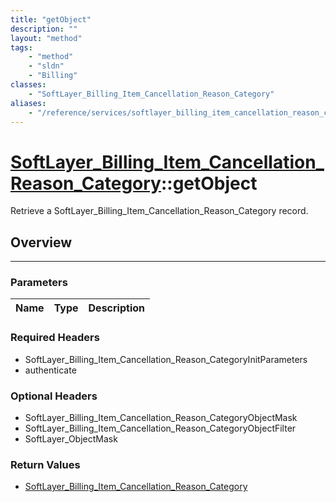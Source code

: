 ```yaml
---
title: "getObject"
description: ""
layout: "method"
tags:
    - "method"
    - "sldn"
    - "Billing"
classes:
    - "SoftLayer_Billing_Item_Cancellation_Reason_Category"
aliases:
    - "/reference/services/softlayer_billing_item_cancellation_reason_category/getObject"
---
```

# [SoftLayer_Billing_Item_Cancellation_Reason_Category](/reference/services/SoftLayer_Billing_Item_Cancellation_Reason_Category)::getObject

Retrieve a SoftLayer_Billing_Item_Cancellation_Reason_Category record.


## Overview 


-----

### Parameters 
|Name | Type | Description |
| --- | --- | --- |


### Required Headers
* SoftLayer_Billing_Item_Cancellation_Reason_CategoryInitParameters
* authenticate


### Optional Headers
* SoftLayer_Billing_Item_Cancellation_Reason_CategoryObjectMask
* SoftLayer_Billing_Item_Cancellation_Reason_CategoryObjectFilter
* SoftLayer_ObjectMask

### Return Values
* <a href='/reference/datatypes/SoftLayer_Billing_Item_Cancellation_Reason_Category'>SoftLayer_Billing_Item_Cancellation_Reason_Category </a>




